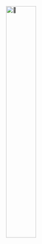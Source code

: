 <img src="https://cutecafe.art/wp-content/uploads/2023/06/Kuru-Kuru-Kururin-kobo-kanaeru-Hololive.gif" width="40%" title="🙂" align="right">
